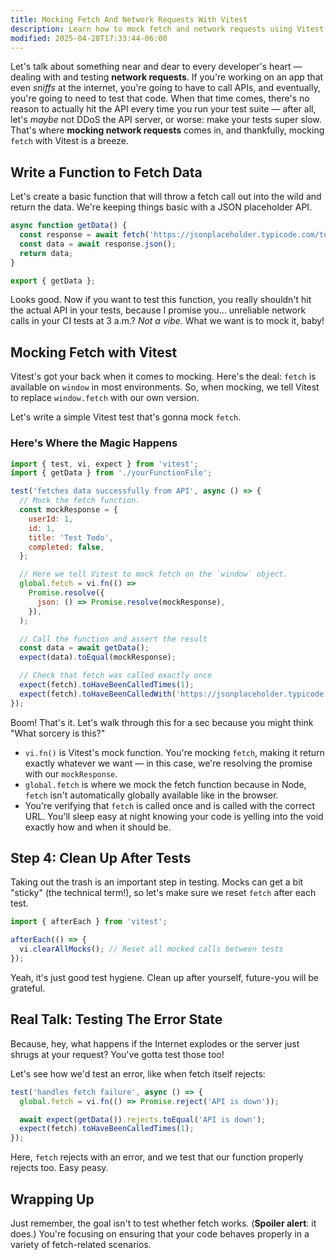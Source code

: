 ```yaml
---
title: Mocking Fetch And Network Requests With Vitest
description: Learn how to mock fetch and network requests using Vitest.
modified: 2025-04-28T17:33:44-06:00
---
```


Let's talk about something near and dear to every developer's heart — dealing with and testing **network requests**. If you're working on an app that even _sniffs_ at the internet, you're going to have to call APIs, and eventually, you're going to need to test that code. When that time comes, there's no reason to actually hit the API every time you run your test suite — after all, let's _maybe_ not DDoS the API server, or worse: make your tests super slow. That's where **mocking network requests** comes in, and thankfully, mocking `fetch` with Vitest is a breeze.

## Write a Function to Fetch Data

Let's create a basic function that will throw a fetch call out into the wild and return the data. We're keeping things basic with a JSON placeholder API.

```javascript
async function getData() {
  const response = await fetch('https://jsonplaceholder.typicode.com/todos/1');
  const data = await response.json();
  return data;
}

export { getData };
```

Looks good. Now if you want to test this function, you really shouldn't hit the actual API in your tests, because I promise you… unreliable network calls in your CI tests at 3 a.m.? _Not a vibe._ What we want is to mock it, baby!

## Mocking Fetch with Vitest

Vitest's got your back when it comes to mocking. Here's the deal: `fetch` is available on `window` in most environments. So, when mocking, we tell Vitest to replace `window.fetch` with our own version.

Let's write a simple Vitest test that's gonna mock `fetch`.

### Here's Where the Magic Happens

```javascript
import { test, vi, expect } from 'vitest';
import { getData } from './yourFunctionFile';

test('fetches data successfully from API', async () => {
  // Mock the fetch function.
  const mockResponse = {
    userId: 1,
    id: 1,
    title: 'Test Todo',
    completed: false,
  };

  // Here we tell Vitest to mock fetch on the `window` object.
  global.fetch = vi.fn(() =>
    Promise.resolve({
      json: () => Promise.resolve(mockResponse),
    }),
  );

  // Call the function and assert the result
  const data = await getData();
  expect(data).toEqual(mockResponse);

  // Check that fetch was called exactly once
  expect(fetch).toHaveBeenCalledTimes(1);
  expect(fetch).toHaveBeenCalledWith('https://jsonplaceholder.typicode.com/todos/1');
});
```

Boom! That's it. Let's walk through this for a sec because you might think "What sorcery is this?"

- `vi.fn()` is Vitest's mock function. You're mocking `fetch`, making it return exactly whatever we want — in this case, we're resolving the promise with our `mockResponse`.
- `global.fetch` is where we mock the fetch function because in Node, `fetch` isn't automatically globally available like in the browser.
- You're verifying that `fetch` is called once and is called with the correct URL. You'll sleep easy at night knowing your code is yelling into the void exactly how and when it should be.

## Step 4: Clean Up After Tests

Taking out the trash is an important step in testing. Mocks can get a bit "sticky" (the technical term!), so let's make sure we reset `fetch` after each test.

```javascript
import { afterEach } from 'vitest';

afterEach(() => {
  vi.clearAllMocks(); // Reset all mocked calls between tests
});
```

Yeah, it's just good test hygiene. Clean up after yourself, future-you will be grateful.

## Real Talk: Testing The Error State

Because, hey, what happens if the Internet explodes or the server just shrugs at your request? You've gotta test those too!

Let's see how we'd test an error, like when fetch itself rejects:

```javascript
test('handles fetch failure', async () => {
  global.fetch = vi.fn(() => Promise.reject('API is down'));

  await expect(getData()).rejects.toEqual('API is down');
  expect(fetch).toHaveBeenCalledTimes(1);
});
```

Here, `fetch` rejects with an error, and we test that our function properly rejects too. Easy peasy.

## Wrapping Up

Just remember, the goal isn't to test whether fetch works. (**Spoiler alert**: it does.) You're focusing on ensuring that your code behaves properly in a variety of fetch-related scenarios.
